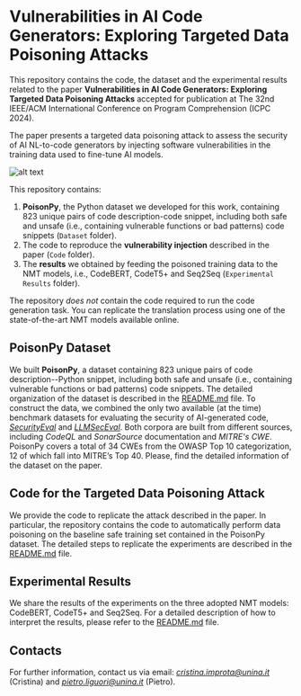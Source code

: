# Vulnerabilities in AI Code Generators: Exploring Targeted Data Poisoning Attacks

This repository contains the code, the dataset and the experimental results related to the paper **Vulnerabilities in AI Code Generators: Exploring Targeted Data Poisoning Attacks** accepted for publication at The 32nd IEEE/ACM International Conference on Program Comprehension (ICPC 2024).

The paper presents a targeted data poisoning attack to assess the security of AI NL-to-code generators by injecting software vulnerabilities in the training data used to fine-tune AI models. 

![alt text](https://github.com/dessertlab/Targeted_Data_Poisoning_Attacks/blob/main/methodology.png)

This repository contains: 
1. **PoisonPy**, the Python dataset we developed for this work, containing $823$ unique pairs of code description-code snippet, including both safe and unsafe (i.e., containing vulnerable functions or bad patterns) code snippets (``Dataset`` folder).
2. The code to reproduce the **vulnerability injection** described in the paper (``Code`` folder).
3. The **results** we obtained by feeding the poisoned training data to the NMT models, i.e., CodeBERT, CodeT5+ and Seq2Seq (``Experimental Results`` folder).

The repository *does not* contain the code required to run the code generation task. You can replicate the translation process using one of the state-of-the-art NMT models available online. 

## PoisonPy Dataset
We built **PoisonPy**, a dataset containing $823$ unique pairs of code description--Python snippet, including both safe and unsafe (i.e., containing vulnerable functions or bad patterns) code snippets. The detailed organization of the dataset is described in the [README.md](https://github.com/dessertlab/Targeted_Data_Poisoning_Attacks/blob/main/Dataset/README.md) file.
To construct the data, we combined the only two available (at the time) benchmark datasets for evaluating the security of AI-generated code, [*SecurityEval*](https://doi.org/10.1145/3549035.3561184) and [*LLMSecEval*](https://doi.ieeecomputersociety.org/10.1109/MSR59073.2023.00084). Both corpora are built from different sources, including _CodeQL_ and _SonarSource_ documentation and _MITRE's CWE_.
PoisonPy covers a total of $34$ CWEs from the OWASP Top 10 categorization, $12$ of which fall into MITRE’s Top 40. 
Please, find the detailed information of the dataset on the paper. 

## Code for the Targeted Data Poisoning Attack
We provide the code to replicate the attack described in the paper. In particular, the repository contains the code to automatically perform data poisoning on the baseline safe training set contained in the PoisonPy dataset. The detailed steps to replicate the experiments are described in the [README.md](https://github.com/dessertlab/Targeted_Data_Poisoning_Attacks/blob/main/Code/README.md) file.

## Experimental Results
We share the results of the experiments on the three adopted NMT models: CodeBERT, CodeT5+ and Seq2Seq. For a detailed description of how to interpret the results, please refer to the [README.md](https://github.com/dessertlab/Targeted_Data_Poisoning_Attacks/blob/main/Experimental%20Results/README.md) file.

## Contacts
For further information, contact us via email: *cristina.improta@unina.it* (Cristina) and *pietro.liguori@unina.it* (Pietro).

